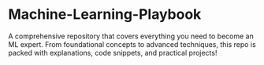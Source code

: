 # Machine-Learning-Playbook
A comprehensive repository that covers  everything you need to become an ML expert. From foundational concepts to advanced techniques, this repo is packed with explanations, code snippets, and practical projects!
